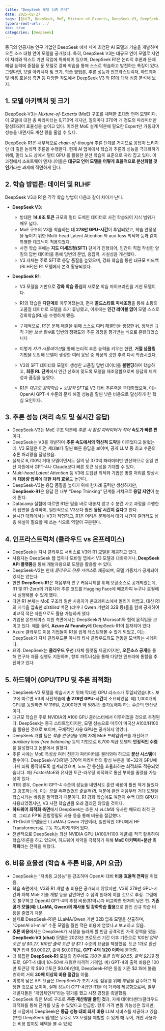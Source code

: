 ```yaml
---
title: "DeepSeek 모델 심층 분석"
date: 2025-02-27
tags: [답시크, DeepSeek, MoE, Mixture-of-Experts, DeepSeek-V3, DeepSeek-R1, chain-of-thought, 지도 미세조정, SFT, Multi-head Latent Attention, OpenAI, GPT-4, Claude, 클라우드, Cloud, 온프레미스, OnPremises]
typora-root-url: ../
toc: true
categories: [DeepSeek]
---
```



중국의 인공지능 연구 기업인 DeepSeek 에서 세계 최첨단 AI 모델과 기술을 개발하며 오픈 소스 대형 언어 모델을 공개했다. 특히, DeepSeek V3는 대규모 언어 모델로 자연어 처리와 텍스트 기반 작업에 특화되어 있으며, DeepSeek R1은 논리적 추론과 문제 해결 능력에 중점을 둔 모델로 강화 학습을 통해 스스로 학습하고 발전하는 특징이 있다. 그렇다면, 모델 아키텍처 및 크기, 학습 방법론, 추론 성능과 인프라스트럭처, 하드웨어 및 비용 효율성 측면 등 다양한 각도에서 DeepSeek V3 와 R1에 대해 심층 분석해 보자. 



## 1. 모델 아키텍처 및 크기

DeepSeek-V3는 *Mixture-of-Experts* (MoE) 구조를 채택한 초대형 언어 모델이다. 이 모델에 대한 총 파라미터는 6,710억 개지만, 질의마다 370억 개 정도의 파라미터만 활성화되어 효율성을 높이고 있다. 이러한 MoE 설계 덕분에 필요한 Expert만 가동되어 성능을 내면서도 계산 량을 줄일 수 있다. 

DeepSeek-R1은 내부적으로 *chain-of-thought* 추론 단계를 거치므로 응답이 느리지만 더 깊은 논리적 추론을 수행한다. 현재 AI 업계에서 학습과 추론의 성능을 극대화하기 위해, 멀티 노드 상에서 멀티 GPU 를 활용한 분산 학습이 표준으로 자리 잡고 있다. 이 과정에서 소프트웨어 엔지니어들은 **대규모 언어 모델을 어떻게 효율적으로 분산화할 것인가**라는 과제에 직면하게 된다.



## 2. 학습 방법론: 데이터 및 RLHF 

DeepSeek V3과 R1은 각각 학습 방법이 다음과 같이 차이가 난다.  

* **DeepSeek V3**: 
  * 방대한 **14.8조 토큰** 규모의 멀티 도메인 데이터로 사전 학습되어 지식 범위가 매우 넓다. 
  * MoE 구조의 V3를 학습하는 데 **278만 GPU-시간**이 투입되었고, 학습 안정성을 높이기 위한 Multi-head Latent Attention 와  aux-loss 최적화 등과 같이 특별한 테크닉이 적용되었다.  
  * 사전 학습 후에는 **지도 미세조정(SFT)** 단계가 진행되어, 인간이 직접 작성한 양질의 답변 데이터를 통해 답변의 문법, 응집력, 사실성을 개선했다.
  * V3 자체는 주로 SFT로 응답 품질을 높였으며, 강화 학습을 통한 대규모 피드백(RLHF)은 R1 모델에서 본격 활용되었다.

* **DeepSeek R1**: 
  * V3 모델을 기반으로 **강화 학습 중심**의 새로운 학습 파이프라인을 거친 모델이다. 
  
  * R1의 학습은 **다단계**로 이루어졌는데, 먼저 **콜드스타트 미세조정**을 통해 소량의 고품질 데이터로 모델을 초기 튜닝했고, 이후에는 **인간 레이블 없이** 모델 스스로 강화학습(RL)을 수행하게 했음.  
  
  * 구체적으로, R1은 문제 해결을 위해 스스로 여러 해결안을 생성한 뒤, 정해진 규칙 기반 *보상 함수*로 답변의 정확도와 추론 과정을 평가받는 식으로 훈련되었습니다
  
  * 이렇게 *자기 시뮬레이션*을 통해 논리적 추론 능력을 키우는 한편, **거절 샘플링** 기법을 도입해 모델이 생성한 여러 응답 중 최상의 것만 추려 다시 학습시켰다.
  
  * V3의 SFT 데이터와 모델이 생성한 고품질 답변 데이터를 **블렌딩**하여 학습하고, **최종 RL 단계**에서 인간 선호에 맞도록 모델을 재조정함으로써 응답의 체계성과 품질을 높였다.
  
  * R1은 *대규모 강화학습 + 보강적 SFT*로 V3 대비 추론력을 극대화했으며, 이는 OpenAI GPT-4 수준의 문제 해결 성능을 훨씬 낮은 비용으로 달성하게 한 핵심 요인이다. 
  
    

## 3. 추론 성능 (처리 속도 및 실시간 응답)

* DeepSeek-V3는 MoE 구조 덕분에 *추론 시 활성 파라미터가 적어* **속도가 빠른 편**이다. 
* DeepSeek는 V3를 개발하며 **추론 속도에서의 혁신적 도약**을 이루었다고 밝혔는데, V3 모델은 이전 세대보다 훨씬 빠른 응답을 보이며, 공개 LLM 중 최고 수준의 추론 처리량을 달성했음. 
* 실제로 6,700억 거대 모델이면서도 질의 당 370억 파라미터만 연산하므로 동일 연산 자원에서 GPT-4나 Claude보다 빠른 토큰 생성을 기대할 수 있다. 
* *Multi-head Latent Attention* 등 V3에 도입된 최적화 기법은 병렬 처리를 향상시켜 **대용량 입력에 대한 처리 효율**도 높인다.
* DeepSeek-V3는 응답 품질을 높이기 위해 한차례 출력만 생성하지만, **DeepSeek-R1**은 응답 전 내부 “Deep Thinking” 단계를 거치므로 **응답 지연**이 눈에 뛴다.
* Datacamp 실험에 따르면 R1은 답을 바로 내놓지 않고 수 분간 사고 과정을 수행한 뒤 답변을 출력하며, 일반적으로 V3보다 훨씬 **응답 시간이 길다**고 한다. 
* 실시간 대화에서는 V3가 적합하고, R1은 어려운 문제에서 대기 시간이 길더라도 심층 해설이 필요할 때 쓰는 식으로 역할이 구분된다. 



## 4. 인프라스트럭처 (클라우드 vs 온프레미스)

* DeepSeek는 자사 클라우드 서비스로 V3와 R1 모델을 제공하고 있다. 
* 사용자는 DeepSeek 웹 앱이나 모바일 앱에서 V3 모델과 대화하거나, **DeepSeek API 플랫폼**을 통해 개발자용으로 모델을 활용할 수 있다.
* DeepSeek-V3는 현재 *클라우드 전용 서비스*로 제공되며, 모델 가중치가 공개되어 있지는 않는다. 
* 한편 **DeepSeek-R1**은 처음부터 연구 커뮤니티를 위해 오픈소스로 공개되었는데, R1 및 R1-Zero의 가중치와 추론 코드를 Hugging Face에 배포하여 누구나 로컬에서 실행해볼 수 있게 했다.
* 다만 R1 본체는 MoE 구조라 일반 사용자가 온프레미스에서 돌리기 어렵고, 대신 R1의 지식을 압축한 *distilled* 버전 (라마나 Qwen 기반의 32B 등)들을 함께 공개하여 비교적 적은 자원으로도 활용 가능하게 했다
* 기업용 온프레미스 지원 측면에서는 DeepSeek가 Microsoft와 협력 움직임을 보이고 있다. 예를 들어, **Azure AI Foundry**에 DeepSeek-R1이 등재되어 있다. 
* Azure 클라우드 이용 기업들이 R1을 쉽게 테스트해볼 수 있게 되었고, 이는 DeepSeek가 자체 클라우드뿐 아니라 타사 클라우드와도 연동을 모색하는 사례이다.
* 요약: DeepSeek는 **클라우드 우선** (자체 플랫폼 제공)이지만, **오픈소스 공개**를 통해 연구자 자율 실행도 지원하며, 향후 파트너십을 통해 다양한 인프라에 통합을 추진하고 있다. 



## 5. 하드웨어 (GPU/TPU 및 추론 최적화)

* DeepSeek-V3 모델을 학습시키기 위해 막대한 GPU 리소스가 투입되었습니다. 보고에 따르면 V3의 사전학습에 **총 278만 GPU-시간**이 소요되었음. 예) 1,000개의 GPU를 동원하면 약 116일, 2,000개면 약 58일간 풀가동해야 하는 수준의 연산량이다. 
* 대규모 학습은 주로 NVIDIA의 A100 GPU 클러스터에서 이루어졌을 것으로 추정된다. DeepSeek는 중국 스타트업이지만, 모델 성능으로 미루어 미국산 A100/H100을 활용한 것으로 보이며, 구체적인 사용 GPU는 공개하지 않았다.
* DeepSeek 개발 팀은 *학습 안정성*을 위해 자체 MoE 프레임워크를 개선하고 *auxiliary loss-free balancing* 등의 기법으로 6,700 억급 모델의 **안정적인 수렴**을 달성했다고 논문에서 밝혔다.
* 추론 시에는 MoE 특성상 여러 전문가 파라미터를 불러와야 하므로 **분산 시스템**이 필수이다. DeepSeek-V3/R1은 370억 파라미터의 활성 부분을 16~32개 GPU에 나눠 띄워 동작하도록 설계되었으며, 노드 간 통신을 효율화하는 최적화도 적용되었습니다. 예) *FasterMoE*와 유사한 토큰-라우팅 최적화로 통신 부하를 줄였을 가능성이 있다.
* R1의 경우, OpenAI GPT-4 수준의 성능을 내면서도 훈련 비용이 훨씬 적게 들었다고 강조하는데, 이는 *모델 리파인먼트 중심의 RL* 덕분에 완전 처음부터 거대 모델을 학습시키는 비용을 절약했기 때문이다. R1 강화 학습에도 여전히 수백 대의 GPU가 사용되었겠지만, V3 사전 학습만큼 오래 걸리진 않았을 것이다. 
* **하드웨어 최적화 측면**에서 DeepSeek는 추론 시 *vLLM*과 유사한 메모리 최적 관리, 그리고 FP16 혼합정밀도 사용 등을 통해 비용을 절감했다. 
* R1-Distill 모델들은 LLaMA나 Qwen 기반이라, 일반적인 GPU에서 HF Transformers로 구동 가능하게 되어 있다. 
* 전반적으로 DeepSeek는 최신 NVIDIA GPU (A100/H100 계열)를 적극 활용하여 학습/추론을 하고 있으며, 하드웨어 제약을 극복하기 위해 **MoE 아키텍처+분산 최적화**라는 전략을 취했다.



## 6. 비용 효율성 (학습 & 추론 비용, API 요금)

* DeepSeek는 “저비용 고성능”을 강조하며 OpenAI 대비 **비용 효율적 전략**을 취했음.  
* 학습 측면에서, V3와 R1 개발 총 비용은 공개되지 않았지만, V3의 278만 GPU-시간과 자체 MoE 기술 개발 등을 감안하면 수 십억 원대에 이를 것으로 추정. 그럼에도 불구하고 OpenAI GPT-4의 추정 비용($1억+)과 비교하면 현저히 낮은 편. **기존 공개 모델(예: LLaMA, Qwen)의 재사용 및 강화학습 활용**으로 완전 신규 학습 비용을 줄였기 때문
* 실제로 DeepSeek-R1은 LLaMA/Qwen 기반 32B 압축 모델을 산출하며, “OpenAI o1-mini” 수준 모델을 훨씬 적은 비용에 얻었다고 보고하고 있음. 
* **추론 비용**에서는 DeepSeek가 시장을 놀라게 할 만큼 공격적인 가격 정책을 폈음. **DeepSeek-V3 (chat)** 모델은 2023년 프로모션 기간 이후 기준으로 *100만 입력 토큰 당 $0.27, 100만 출력 토큰 당 $1.1* 수준의 요금을 책정했음. 토큰 1개로 환산하면 입력 $0.00027, 출력 $0.0011로, **GPT-4의 1/20 이하**에 불과함. 
* 더 복잡한 **DeepSeek-R1** 모델의 경우에도 *100만 토큰 입력 $0.55, 출력 $2.19* 정도로, GPT-4 대비 *10~50배 저렴한* 파격적 가격임. 예) GPT-4의 출력 비용은 100만 토큰당 약 $60 (1토큰 $0.06)인데, DeepSeek-R1은 동일 기준 $2.19에 불過ぎ하여 거의 **30배 이상의 비용 절감**을 이룸. 
* 이렇게 낮은 API 요금은 DeepSeek가 초기 시장 점유를 위해 부담을 감수하고 책정한 것으로 보이며, 실제 성능이 GPT-4급인 R1을 이 가격에 제공함으로써, 일부 개발자들은 “게임체인저”라는 평가를 했고 시장 경쟁을 촉발했음.
* DeepSeek 측은 MoE 구조로 **추론 계산량을 줄인 것**과, 자체 데이터센터/클라우드 최적화를 통해 단가를 낮출 수 있었다고 언급함. 향후 가격 변동 가능성은 있지만, 현 시점에서 DeepSeek은 **동급 성능 대비 최저 비용** LLM 서비스를 제공하고 있음. (또한 DeepSeek 웹/앱은 무료로 V3 모델을 체험할 수 있게 해 두어, 개인 사용자는 비용 없이도 혜택을 볼 수 있음)



